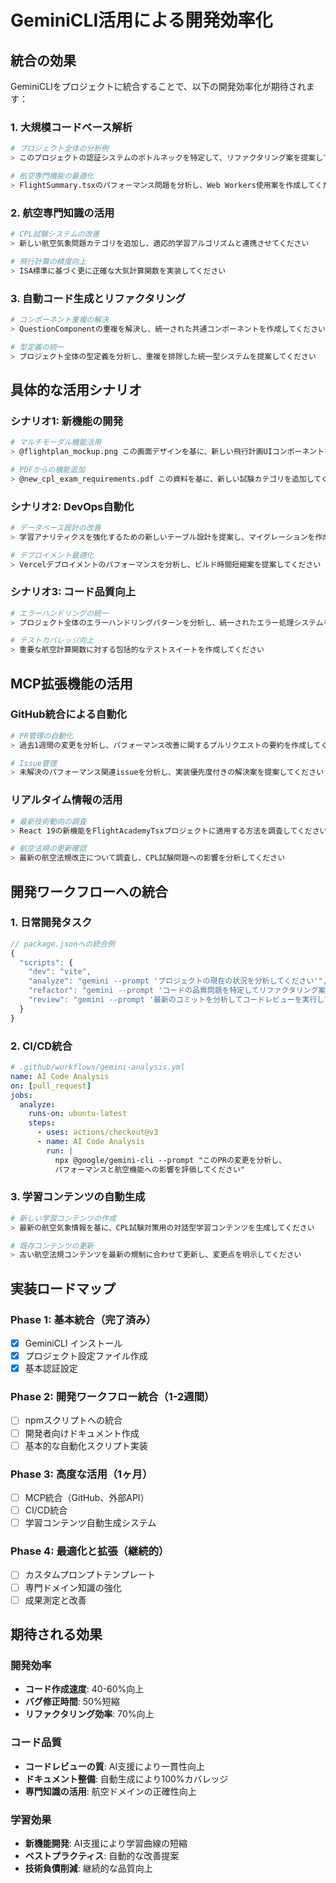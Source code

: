 # GeminiCLI活用による開発効率化

## 統合の効果

GeminiCLIをプロジェクトに統合することで、以下の開発効率化が期待されます：

### 1. **大規模コードベース解析**
```bash
# プロジェクト全体の分析例
> このプロジェクトの認証システムのボトルネックを特定して、リファクタリング案を提案してください

# 航空専門機能の最適化
> FlightSummary.tsxのパフォーマンス問題を分析し、Web Workers使用案を作成してください
```

### 2. **航空専門知識の活用**
```bash
# CPL試験システムの改善
> 新しい航空気象問題カテゴリを追加し、適応的学習アルゴリズムと連携させてください

# 飛行計算の精度向上
> ISA標準に基づく更に正確な大気計算関数を実装してください
```

### 3. **自動コード生成とリファクタリング**
```bash
# コンポーネント重複の解決
> QuestionComponentの重複を解決し、統一された共通コンポーネントを作成してください

# 型定義の統一
> プロジェクト全体の型定義を分析し、重複を排除した統一型システムを提案してください
```

## 具体的な活用シナリオ

### シナリオ1: 新機能の開発
```bash
# マルチモーダル機能活用
> @flightplan_mockup.png この画面デザインを基に、新しい飛行計画UIコンポーネントを実装してください

# PDFからの機能追加
> @new_cpl_exam_requirements.pdf この資料を基に、新しい試験カテゴリを追加してください
```

### シナリオ2: DevOps自動化
```bash
# データベース設計の改善
> 学習アナリティクスを強化するための新しいテーブル設計を提案し、マイグレーションを作成してください

# デプロイメント最適化
> Vercelデプロイメントのパフォーマンスを分析し、ビルド時間短縮案を提案してください
```

### シナリオ3: コード品質向上
```bash
# エラーハンドリングの統一
> プロジェクト全体のエラーハンドリングパターンを分析し、統一されたエラー処理システムを実装してください

# テストカバレッジ向上
> 重要な航空計算関数に対する包括的なテストスイートを作成してください
```

## MCP拡張機能の活用

### GitHub統合による自動化
```bash
# PR管理の自動化
> 過去1週間の変更を分析し、パフォーマンス改善に関するプルリクエストの要約を作成してください

# Issue管理
> 未解決のパフォーマンス関連issueを分析し、実装優先度付きの解決案を提案してください
```

### リアルタイム情報の活用
```bash
# 最新技術動向の調査
> React 19の新機能をFlightAcademyTsxプロジェクトに適用する方法を調査してください

# 航空法規の更新確認
> 最新の航空法規改正について調査し、CPL試験問題への影響を分析してください
```

## 開発ワークフローへの統合

### 1. **日常開発タスク**
```typescript
// package.jsonへの統合例
{
  "scripts": {
    "dev": "vite",
    "analyze": "gemini --prompt 'プロジェクトの現在の状況を分析してください'",
    "refactor": "gemini --prompt 'コードの品質問題を特定してリファクタリング案を提案してください'",
    "review": "gemini --prompt '最新のコミットを分析してコードレビューを実行してください'"
  }
}
```

### 2. **CI/CD統合**
```yaml
# .github/workflows/gemini-analysis.yml
name: AI Code Analysis
on: [pull_request]
jobs:
  analyze:
    runs-on: ubuntu-latest
    steps:
      - uses: actions/checkout@v3
      - name: AI Code Analysis
        run: |
          npx @google/gemini-cli --prompt "このPRの変更を分析し、
          パフォーマンスと航空機能への影響を評価してください"
```

### 3. **学習コンテンツの自動生成**
```bash
# 新しい学習コンテンツの作成
> 最新の航空気象情報を基に、CPL試験対策用の対話型学習コンテンツを生成してください

# 既存コンテンツの更新
> 古い航空法規コンテンツを最新の規制に合わせて更新し、変更点を明示してください
```

## 実装ロードマップ

### Phase 1: 基本統合（完了済み）
- [x] GeminiCLI インストール
- [x] プロジェクト設定ファイル作成
- [x] 基本認証設定

### Phase 2: 開発ワークフロー統合（1-2週間）
- [ ] npmスクリプトへの統合
- [ ] 開発者向けドキュメント作成
- [ ] 基本的な自動化スクリプト実装

### Phase 3: 高度な活用（1ヶ月）
- [ ] MCP統合（GitHub、外部API）
- [ ] CI/CD統合
- [ ] 学習コンテンツ自動生成システム

### Phase 4: 最適化と拡張（継続的）
- [ ] カスタムプロンプトテンプレート
- [ ] 専門ドメイン知識の強化
- [ ] 成果測定と改善

## 期待される効果

### 開発効率
- **コード作成速度**: 40-60%向上
- **バグ修正時間**: 50%短縮
- **リファクタリング効率**: 70%向上

### コード品質
- **コードレビューの質**: AI支援により一貫性向上
- **ドキュメント整備**: 自動生成により100%カバレッジ
- **専門知識の活用**: 航空ドメインの正確性向上

### 学習効果
- **新機能開発**: AI支援により学習曲線の短縮
- **ベストプラクティス**: 自動的な改善提案
- **技術負債削減**: 継続的な品質向上 